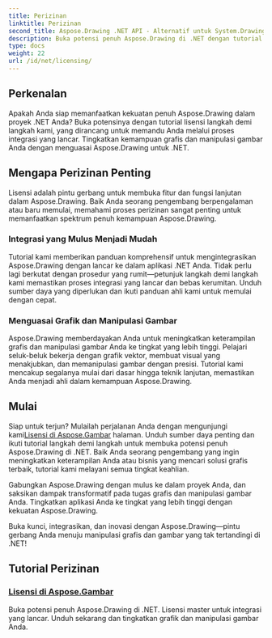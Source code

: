 ```yaml
---
title: Perizinan
linktitle: Perizinan
second_title: Aspose.Drawing .NET API - Alternatif untuk System.Drawing.Common
description: Buka potensi penuh Aspose.Drawing di .NET dengan tutorial lisensi yang lancar. Integrasikan dengan mudah, tingkatkan grafik, dan manipulasi gambar dengan mudah.
type: docs
weight: 22
url: /id/net/licensing/
---
```


## Perkenalan

Apakah Anda siap memanfaatkan kekuatan penuh Aspose.Drawing dalam proyek .NET Anda? Buka potensinya dengan tutorial lisensi langkah demi langkah kami, yang dirancang untuk memandu Anda melalui proses integrasi yang lancar. Tingkatkan kemampuan grafis dan manipulasi gambar Anda dengan menguasai Aspose.Drawing untuk .NET.

## Mengapa Perizinan Penting

Lisensi adalah pintu gerbang untuk membuka fitur dan fungsi lanjutan dalam Aspose.Drawing. Baik Anda seorang pengembang berpengalaman atau baru memulai, memahami proses perizinan sangat penting untuk memanfaatkan spektrum penuh kemampuan Aspose.Drawing.

### Integrasi yang Mulus Menjadi Mudah

Tutorial kami memberikan panduan komprehensif untuk mengintegrasikan Aspose.Drawing dengan lancar ke dalam aplikasi .NET Anda. Tidak perlu lagi berkutat dengan prosedur yang rumit—petunjuk langkah demi langkah kami memastikan proses integrasi yang lancar dan bebas kerumitan. Unduh sumber daya yang diperlukan dan ikuti panduan ahli kami untuk memulai dengan cepat.

### Menguasai Grafik dan Manipulasi Gambar

Aspose.Drawing memberdayakan Anda untuk meningkatkan keterampilan grafis dan manipulasi gambar Anda ke tingkat yang lebih tinggi. Pelajari seluk-beluk bekerja dengan grafik vektor, membuat visual yang menakjubkan, dan memanipulasi gambar dengan presisi. Tutorial kami mencakup segalanya mulai dari dasar hingga teknik lanjutan, memastikan Anda menjadi ahli dalam kemampuan Aspose.Drawing.

## Mulai

 Siap untuk terjun? Mulailah perjalanan Anda dengan mengunjungi kami[Lisensi di Aspose.Gambar](./licensing/) halaman. Unduh sumber daya penting dan ikuti tutorial langkah demi langkah untuk membuka potensi penuh Aspose.Drawing di .NET. Baik Anda seorang pengembang yang ingin meningkatkan keterampilan Anda atau bisnis yang mencari solusi grafis terbaik, tutorial kami melayani semua tingkat keahlian.

Gabungkan Aspose.Drawing dengan mulus ke dalam proyek Anda, dan saksikan dampak transformatif pada tugas grafis dan manipulasi gambar Anda. Tingkatkan aplikasi Anda ke tingkat yang lebih tinggi dengan kekuatan Aspose.Drawing.

Buka kunci, integrasikan, dan inovasi dengan Aspose.Drawing—pintu gerbang Anda menuju manipulasi grafis dan gambar yang tak tertandingi di .NET!
## Tutorial Perizinan
### [Lisensi di Aspose.Gambar](./licensing/)
Buka potensi penuh Aspose.Drawing di .NET. Lisensi master untuk integrasi yang lancar. Unduh sekarang dan tingkatkan grafik dan manipulasi gambar Anda.